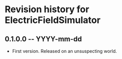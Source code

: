 # Revision history for ElectricFieldSimulator

## 0.1.0.0 -- YYYY-mm-dd

* First version. Released on an unsuspecting world.
